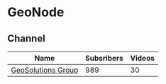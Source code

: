 # GeoNode

## Channel

| Name                                                                                     | Subsribers | Videos |
|------------------------------------------------------------------------------------------|------------|--------|
| [GeoSolutions Group](https://www.youtube.com/@GeoSolutionsGroup)                         | 989        | 30     |